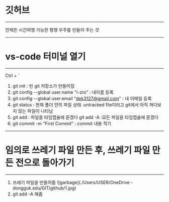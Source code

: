 # 깃허브

---

언제든 시간여행 가능한 평행 우주를 만들어 주는 것

---

# vs-code 터미널 열기

---

Ctrl + `

1. git init : 빈 git 저장소가 만들어짐
1. git config --global user.name "i-zro" : 내이름 등록
1. git config --global user.email "dek3127@gmail.com" : 내 이메일 등록
1. git status : 현재 폴더 안의 파일 상태. untracked file이라고 git에서 아직 쳐다보지 않는 파일이 나타남
1. git add : 파일을 타임캡슐에 묻겠다
   git add -A :모든 파일을 타임캡슐에 묻겠다
1. git commit -m "First Commit" : commit 내용 적기

---

# 임의로 쓰레기 파일 만든 후, 쓰레기 파일 만든 전으로 돌아가기

---

1. 쓰레기 파일을 만들어줌
   ![garbage](./Users/USER/OneDrive - dongguk.edu/GIT/github/1.jpg)
1. git add -A 해줌
